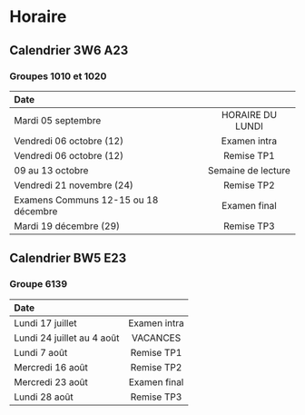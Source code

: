 # Horaire

## Calendrier 3W6 A23
### Groupes 1010 et 1020
| Date |          |
| :--------------- |:---------------:|
| Mardi 05 septembre | HORAIRE DU LUNDI |
| Vendredi 06 octobre (12) | Examen intra |
| Vendredi 06 octobre (12) | Remise TP1 |
| 09 au 13 octobre | Semaine de lecture |
| Vendredi 21 novembre (24) | Remise TP2 |
| Examens Communs 12-15 ou 18 décembre |Examen final|
| Mardi 19 décembre (29) | Remise TP3 |


## Calendrier BW5 E23
### Groupe 6139
| Date |          |
| :--------------- |:---------------:|
| Lundi 17 juillet | Examen intra |
| Lundi 24 juillet au 4 août | VACANCES |
| Lundi 7 août | Remise TP1 |
| Mercredi 16 août | Remise TP2 |
| Mercredi 23 août|Examen final|
| Lundi 28 août | Remise TP3 |